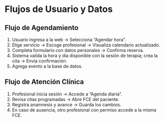 
# Flujos de Usuario y Datos

## Flujo de Agendamiento

1. Usuario ingresa a la web → Selecciona “Agendar hora”.
2. Elige servicio → Escoge profesional → Visualiza calendario actualizado.
3. Completa formulario con datos personales → Confirma reserva.
4. Sistema valida la hora y día disponible con la sesión de terapia; crea la cita → Envía confirmación.
5. Agrega evento a la base de datos.

## Flujo de Atención Clínica

1. Profesional inicia sesión → Accede a “Agenda diaria”.
2. Revisa citas programadas → Abre FCE del paciente.
3. Registra anamnesis y avance → Guarda los cambios.
4. En caso de ausencia, otro profesional con permiso accede a la misma FCE.